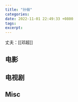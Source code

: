 ```yaml
---
title: "孙俪"
categories: 
date: 2022-11-01 22:49:33 +0800
tags: 
excerpt: 
---
```



丈夫：[[邓超]]


## 电影


## 电视剧



## Misc




